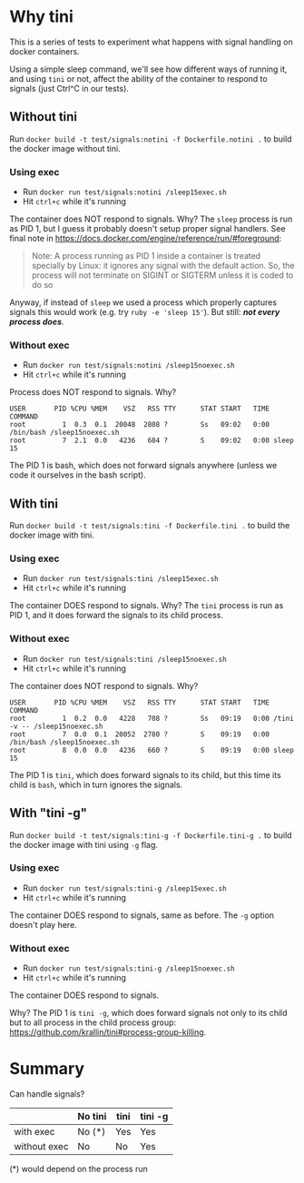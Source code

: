 # Why tini

This is a series of tests to experiment what happens with signal handling on docker containers.

Using a simple sleep command, we'll see how different ways of running it, and using `tini` or not, affect the ability of the container to respond to signals (just Ctrl^C in our tests).

## Without tini

Run `docker build -t test/signals:notini -f Dockerfile.notini .` to build the docker image without tini.

### Using exec

- Run `docker run test/signals:notini /sleep15exec.sh`
- Hit `ctrl+c` while it's running

The container does NOT respond to signals. Why? The `sleep` process is run as PID 1, but I guess it probably doesn't setup proper signal handlers. See final note in https://docs.docker.com/engine/reference/run/#foreground:

> Note: A process running as PID 1 inside a container is treated specially by Linux: it ignores any signal with the default action. So, the process will not terminate on SIGINT or SIGTERM unless it is coded to do so

Anyway, if instead of `sleep` we used a process which properly captures signals this would work (e.g. try `ruby -e 'sleep 15'`). But still: ___not every process does___.

### Without exec

- Run `docker run test/signals:notini /sleep15noexec.sh`
- Hit `ctrl+c` while it's running

Process does NOT respond to signals. Why?

```
USER       PID %CPU %MEM    VSZ   RSS TTY      STAT START   TIME COMMAND
root         1  0.3  0.1  20048  2808 ?        Ss   09:02   0:00 /bin/bash /sleep15noexec.sh
root         7  2.1  0.0   4236   684 ?        S    09:02   0:00 sleep 15
```

The PID 1 is bash, which does not forward signals anywhere (unless we code it ourselves in the bash script).


## With tini

Run `docker build -t test/signals:tini -f Dockerfile.tini .` to build the docker image with tini.

### Using exec

- Run `docker run test/signals:tini /sleep15exec.sh`
- Hit `ctrl+c` while it's running

The container DOES respond to signals. Why? The `tini` process is run as PID 1, and it does forward the signals to its child process.

### Without exec

- Run `docker run test/signals:tini /sleep15noexec.sh`
- Hit `ctrl+c` while it's running

The container does NOT respond to signals. Why?

```
USER       PID %CPU %MEM    VSZ   RSS TTY      STAT START   TIME COMMAND
root         1  0.2  0.0   4228   708 ?        Ss   09:19   0:00 /tini -v -- /sleep15noexec.sh
root         7  0.0  0.1  20052  2780 ?        S    09:19   0:00 /bin/bash /sleep15noexec.sh
root         8  0.0  0.0   4236   660 ?        S    09:19   0:00 sleep 15
```

The PID 1 is `tini`, which does forward signals to its child, but this time its child is `bash`, which in turn ignores the signals.



## With "tini -g"

Run `docker build -t test/signals:tini-g -f Dockerfile.tini-g .` to build the docker image with tini using `-g` flag.

### Using exec

- Run `docker run test/signals:tini-g /sleep15exec.sh`
- Hit `ctrl+c` while it's running

The container DOES respond to signals, same as before. The `-g` option doesn't play here.

### Without exec

- Run `docker run test/signals:tini-g /sleep15noexec.sh`
- Hit `ctrl+c` while it's running

The container DOES respond to signals.

Why? The PID 1 is `tini -g`, which does forward signals not only to its child but to all process in the child process group: https://github.com/krallin/tini#process-group-killing.

# Summary

Can handle signals?

|               | No tini | tini    | tini -g |
|---            |---      |---      |---      |
| with exec     |  No (*) |   Yes   |   Yes   |
| without exec  |  No     |   No    |   Yes   |   

(*) would depend on the process run
